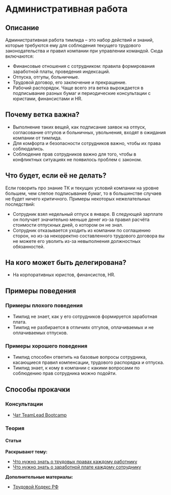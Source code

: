 # Административная работа
## Описание
Административная работа тимлида – это набор действий и знаний, которые требуются ему для соблюдения текущего трудового законодательства и правил компании при управлении командой. Сюда включаются:
- Финансовые отношения с сотрудником: правила формирования заработной платы, проведения индексаций.
- Отпуска, отгулы, больничные.
- Трудовой договор, его заключение и прекращение.
- Рабочий распорядок.
Чаще всего эта ветка вырождается в подписывание разных бумаг и периодические консультации с юристами, финансистами и HR.

## Почему ветка важна?
- Выполнение таких вещей, как подписание заявок на отпуск, согласование отгулов и больничных, увольнения, входят в ожидания компании от тимлида.
- Для комфорта и безопасности сотрудников важно, чтобы их права соблюдались.
- Соблюдение прав сотрудников важно для того, чтобы в конфликтных ситуациях не появилось проблем с законом.

## Что будет, если её не делать?
Если говорить про знание ТК и текущих условий компании на уровне большем, чем слепое подписывание бумаг, то в большинстве случаев не будет ничего критичного. Примеры некоторых нежелательных последствий:
- Сотрудник взял недельный отпуск в январе. В следующей зарплате он получает значительно меньше денег из-за правил расчёта стоимости отпускных дней, о котором он не знал.
- Сотрудник отказывается уходить из компании по соглашению сторон, но из-за некорректно составленного трудового договора вы не можете его уволить из-за невыполнения должностных обязанностей.

## На кого может быть делегирована?
- На корпоративных юристов, финансистов, HR.

## Примеры поведения
### Примеры плохого поведения
- Тимлид не знает, как у его сотрудников формируется заработная плата.
- Тимлид не разбирается в отличиях отгулов, оплачиваемых и не оплачиваемых отпусков.

### Примеры хорошего поведения
- Тимлид способен ответить на базовые вопросы сотрудника, касающиеся правил компенсации, трудового распорядка и отпуска.
- Тимлид знает, к кому в компании с какими вопросами по соблюдению прав сотрудника можно подойти.

## Способы прокачки
### Консультации
- [Чат TeamLead Bootcamp](https://t.me/tlbootcamp)

### Теория
#### Статьи
**Раскрывают тему:**
- [Что нужно знать о трудовых правах каждому работнику](https://habr.com/ru/post/284848/)
- [Что нужно знать о заработной плате каждому сотруднику](https://habr.com/ru/post/284854/)

**Дополнительные материалы:**
- [Трудовой Кодекс РФ](http://www.consultant.ru/document/cons_doc_LAW_34683/)
